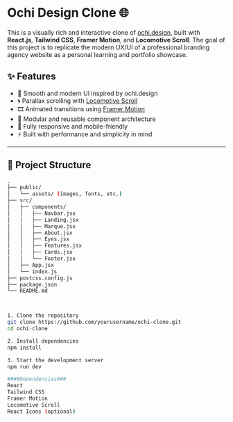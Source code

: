 # Ochi Design Clone 🌐

This is a visually rich and interactive clone of [ochi.design](https://ochi.design/), built with **React.js**, **Tailwind CSS**, **Framer Motion**, and **Locomotive Scroll**. The goal of this project is to replicate the modern UX/UI of a professional branding agency website as a personal learning and portfolio showcase.

## ✨ Features

- 🎨 Smooth and modern UI inspired by ochi.design
- 🌀 Parallax scrolling with [Locomotive Scroll](https://github.com/locomotivemtl/locomotive-scroll)
- 🎞️ Animated transitions using [Framer Motion](https://www.framer.com/motion/)
- 🧠 Modular and reusable component architecture
- 📱 Fully responsive and mobile-friendly
- ⚡ Built with performance and simplicity in mind

---

## 📂 Project Structure

```bash
.
├── public/
│   └── assets/ (images, fonts, etc.)
├── src/
│   ├── components/
│   │   ├── Navbar.jsx
│   │   ├── Landing.jsx
│   │   ├── Marque.jsx
│   │   ├── About.jsx
│   │   ├── Eyes.jsx
│   │   ├── Features.jsx
│   │   ├── Cards.jsx
│   │   └── Footer.jsx
│   ├── App.jsx
│   └── index.js
├── postcss.config.js
├── package.json
└── README.md



1. Clone the repository
git clone https://github.com/yourusername/ochi-clone.git
cd ochi-clone

2. Install dependencies
npm install

3. Start the development server
npm run dev

####Dependencies###
React
Tailwind CSS
Framer Motion
Locomotive Scroll
React Icons (optional)

